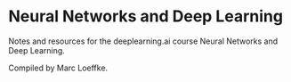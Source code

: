 # Neural Networks and Deep Learning
Notes and resources for the deeplearning.ai course Neural Networks and Deep Learning.

Compiled by Marc Loeffke.
